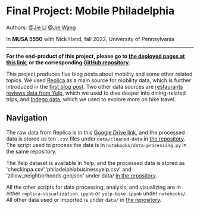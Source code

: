 # Final Project: Mobile Philadelphia

Authors: [@Jie Li](https://github.com/Leejere)
[@Jie Wang](https://github.com/Buduwang)


In **MUSA 5550** with Nick Hand, fall 2022, University of Pennsylvania

______

**For the end-product of this project, please go to [the deployed pages at this link](https://leejere.github.io/mobile-philly/), or the corresponding [GitHub repository](https://github.com/Leejere/mobile-philly).**

This project produces five blog posts about mobility and some other related topics. We used [Replica](https://studio.replicahq.com/) as a main source for mobility data, which is further introduced in the [first blog post](https://leejere.github.io/mobile-philly/blog/1-destinations/). Two other data sources are [restaurants reviews data from Yelp](), which we used to dive deeper into dining-related trips, and [Indego data](), which we used to explore more on bike travel.

## Navigation

The raw data from Replica is in this [Google Drive link](https://drive.google.com/file/d/1bh51nx7r2AMikcaxt7Gt2Y4OqKca_c3T/view?usp=sharing), and the processed data is stored as ten `.csv` files under `data/cleaned-data` in [the repository](https://github.com/Leejere/mobile-philly/). The script used to process the data is in `notebooks/data-processing.py` in the same repository.

The Yelp dataset is available in Yelp, and the processed data is stored as 'checkinpa.csv','philadelphiabusinessyelp.csv' and 'zillow_neighborhoods.geojson' under data/ [in the repository](https://github.com/Leejere/mobile-philly/).

All the other scripts for data processing, analysis, and visualizing are in either `replica-visualization.ipynb` or `yelp-bike.ipynb` under `notebooks/`. All other data used or imported is under `data/` in [the repository](https://github.com/Leejere/mobile-philly/).
